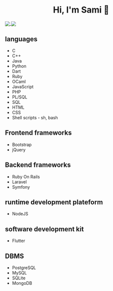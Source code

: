 <!-- **samielatri/samielatri** is a ✨ _special_ ✨ repository because its `README.md` (this file) appears on your GitHub profile. -->
<h1 align="center">Hi, I'm Sami 👋</h1>

<a href="https://github.com/nilsmillot">
  <img align="center" src="https://github-readme-stats.vercel.app/api?username=samielatri&count_private=true&show_icons=true&theme=radical&hide=issues, stars">
</a>

<a href="https://github.com/samielatri">
  <img align="center" src="https://github-readme-stats.vercel.app/api/top-langs/?username=samielatri&layout=compact&theme=radical" />
</a>

<h2> languages </h2>
<ul>
  <li>C</li>
  <li>C++</li>
  <li>Java</li>
  <li>Python</li>
  <li>Dart</li>
  <li>Ruby</li>
  <li>OCaml</li>
  <li>JavaScript</li>
  <li>PHP</li>
  <li>PL/SQL</li>
  <li>SQL</li>
  <li>HTML</li>
  <li>CSS</li>
  <li>Shell scripts - sh, bash</li>
</ul>

<h2>Frontend frameworks</h2>
<ul>
  <li>Bootstrap</li>
  <li>jQuery</li>
</ul>

<h2>Backend frameworks</h2>
<ul>
  <li>Ruby On Rails</li>
  <li>Laravel</li>
  <li>Symfony</li>
</ul>

<h2>runtime development plateform</h2>
<ul>
  <li>NodeJS</li>
</ul>

<h2>software development kit</h2>
<ul>
  <li>Flutter</li>  
</ul>

<h2>DBMS</h2>
<ul>
  <li>PostgreSQL</li>
  <li>MySQL</li>
  <li>SQLite</li>
  <li>MongoDB</li>
</ul>
